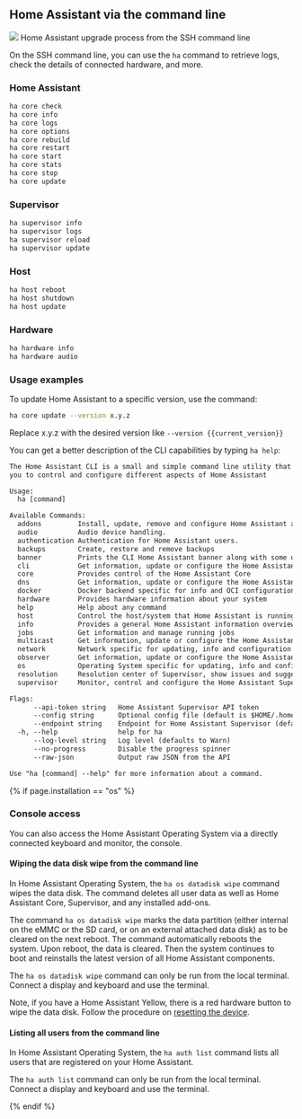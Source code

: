 ## Home Assistant via the command line

<p class='img'>
<img src='/images/hassio/screenshots/ssh-upgrade.png'>
Home Assistant upgrade process from the SSH command line
</p>

On the SSH command line, you can use the `ha` command to retrieve logs, check the details of connected hardware, and more.

### Home Assistant

```bash
ha core check
ha core info
ha core logs
ha core options
ha core rebuild
ha core restart
ha core start
ha core stats
ha core stop
ha core update
```

### Supervisor

```bash
ha supervisor info
ha supervisor logs
ha supervisor reload
ha supervisor update
```

### Host

```bash
ha host reboot
ha host shutdown
ha host update
```

### Hardware

```bash
ha hardware info
ha hardware audio
```

### Usage examples

To update Home Assistant to a specific version, use the command:

```bash
ha core update --version x.y.z
```

Replace x.y.z with the desired version like `--version {{current_version}}`

You can get a better description of the CLI capabilities by typing `ha help`:

```txt
The Home Assistant CLI is a small and simple command line utility that allows
you to control and configure different aspects of Home Assistant

Usage:
  ha [command]

Available Commands:
  addons         Install, update, remove and configure Home Assistant add-ons
  audio          Audio device handling.
  authentication Authentication for Home Assistant users.
  backups        Create, restore and remove backups
  banner         Prints the CLI Home Assistant banner along with some useful information
  cli            Get information, update or configure the Home Assistant cli backend
  core           Provides control of the Home Assistant Core
  dns            Get information, update or configure the Home Assistant DNS server
  docker         Docker backend specific for info and OCI configuration
  hardware       Provides hardware information about your system
  help           Help about any command
  host           Control the host/system that Home Assistant is running on
  info           Provides a general Home Assistant information overview
  jobs           Get information and manage running jobs
  multicast      Get information, update or configure the Home Assistant Multicast
  network        Network specific for updating, info and configuration imports
  observer       Get information, update or configure the Home Assistant observer
  os             Operating System specific for updating, info and configuration imports
  resolution     Resolution center of Supervisor, show issues and suggest solutions
  supervisor     Monitor, control and configure the Home Assistant Supervisor

Flags:
      --api-token string   Home Assistant Supervisor API token
      --config string      Optional config file (default is $HOME/.homeassistant.yaml)
      --endpoint string    Endpoint for Home Assistant Supervisor (default is 'supervisor')
  -h, --help               help for ha
      --log-level string   Log level (defaults to Warn)
      --no-progress        Disable the progress spinner
      --raw-json           Output raw JSON from the API

Use "ha [command] --help" for more information about a command.
```

{% if page.installation == "os" %}

### Console access

You can also access the Home Assistant Operating System via a directly connected keyboard and monitor, the console.

#### Wiping the data disk wipe from the command line

In Home Assistant Operating System, the `ha os datadisk wipe` command wipes the data disk. The command deletes all user data as well as Home Assistant Core, Supervisor, and any installed add-ons.

The command `ha os datadisk wipe` marks the data partition (either internal on the eMMC or the SD card, or on an external attached data disk) as to be cleared on the next reboot. The command automatically reboots the system. Upon reboot, the data is cleared. Then the system continues to boot and reinstalls the latest version of all Home Assistant components.

The `ha os datadisk wipe` command can only be run from the local terminal. Connect a display and keyboard and use the terminal.

Note, if you have a Home Assistant Yellow, there is a red hardware button to wipe the data disk. Follow the procedure on [resetting the device](https://yellow.home-assistant.io/guides/factory-reset/).

#### Listing all users from the command line

In Home Assistant Operating System, the `ha auth list` command lists all users that are registered on your Home Assistant.

The `ha auth list` command can only be run from the local terminal. Connect a display and keyboard and use the terminal.

{% endif %}
